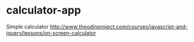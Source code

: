# calculator-app
Simple calculator
http://www.theodinproject.com/courses/javascript-and-jquery/lessons/on-screen-calculator
